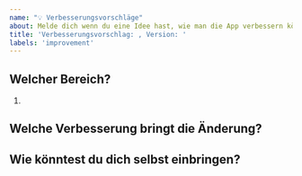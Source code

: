 ```yaml
---
name: "💡 Verbesserungsvorschläge"
about: Melde dich wenn du eine Idee hast, wie man die App verbessern könnte.
title: 'Verbesserungsvorschlag: , Version: '
labels: 'improvement'
---
```

<!--
  Bitte beschreibe möglichst genau was deine Idee ist.
-->

## Welcher Bereich?

1.

## Welche Verbesserung bringt die Änderung?


## Wie könntest du dich selbst einbringen?
